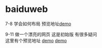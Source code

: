 # baiduweb
7-8 学会如何布局
预览地址<a href="https://sf-chen.github.io/web/7-8/bujutest.html">demo</a>

9-11  做一个漂亮的网页
这是初始版 有很多疑问<br> 
这里有个预览地址 
<a href="https://sf-chen.github.io/web/9-11/beautifulpage.html">demo</a>
<a href="https://sf-chen.github.io/web/jquery-1.11.2.min.js">demo</a>
